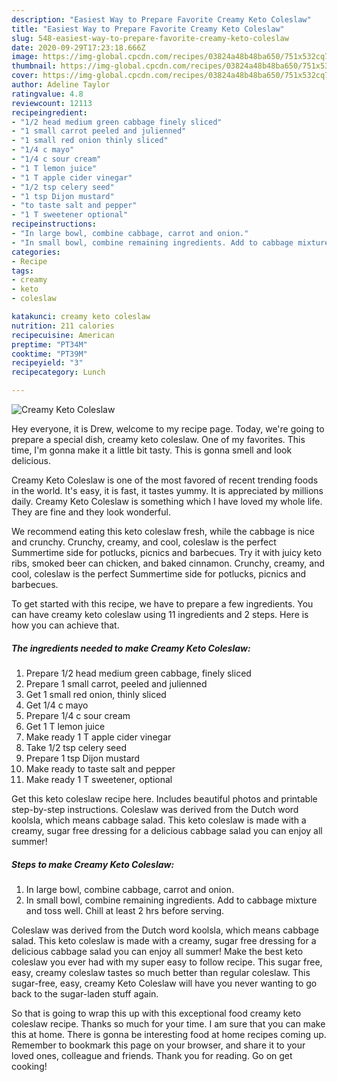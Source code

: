 ```yaml
---
description: "Easiest Way to Prepare Favorite Creamy Keto Coleslaw"
title: "Easiest Way to Prepare Favorite Creamy Keto Coleslaw"
slug: 548-easiest-way-to-prepare-favorite-creamy-keto-coleslaw
date: 2020-09-29T17:23:18.666Z
image: https://img-global.cpcdn.com/recipes/03824a48b48ba650/751x532cq70/creamy-keto-coleslaw-recipe-main-photo.jpg
thumbnail: https://img-global.cpcdn.com/recipes/03824a48b48ba650/751x532cq70/creamy-keto-coleslaw-recipe-main-photo.jpg
cover: https://img-global.cpcdn.com/recipes/03824a48b48ba650/751x532cq70/creamy-keto-coleslaw-recipe-main-photo.jpg
author: Adeline Taylor
ratingvalue: 4.8
reviewcount: 12113
recipeingredient:
- "1/2 head medium green cabbage finely sliced"
- "1 small carrot peeled and julienned"
- "1 small red onion thinly sliced"
- "1/4 c mayo"
- "1/4 c sour cream"
- "1 T lemon juice"
- "1 T apple cider vinegar"
- "1/2 tsp celery seed"
- "1 tsp Dijon mustard"
- "to taste salt and pepper"
- "1 T sweetener optional"
recipeinstructions:
- "In large bowl, combine cabbage, carrot and onion."
- "In small bowl, combine remaining ingredients. Add to cabbage mixture and toss well. Chill at least 2 hrs before serving."
categories:
- Recipe
tags:
- creamy
- keto
- coleslaw

katakunci: creamy keto coleslaw 
nutrition: 211 calories
recipecuisine: American
preptime: "PT34M"
cooktime: "PT39M"
recipeyield: "3"
recipecategory: Lunch

---
```



![Creamy Keto Coleslaw](https://img-global.cpcdn.com/recipes/03824a48b48ba650/751x532cq70/creamy-keto-coleslaw-recipe-main-photo.jpg)

Hey everyone, it is Drew, welcome to my recipe page. Today, we're going to prepare a special dish, creamy keto coleslaw. One of my favorites. This time, I'm gonna make it a little bit tasty. This is gonna smell and look delicious.

Creamy Keto Coleslaw is one of the most favored of recent trending foods in the world. It's easy, it is fast, it tastes yummy. It is appreciated by millions daily. Creamy Keto Coleslaw is something which I have loved my whole life. They are fine and they look wonderful.

We recommend eating this keto coleslaw fresh, while the cabbage is nice and crunchy. Crunchy, creamy, and cool, coleslaw is the perfect Summertime side for potlucks, picnics and barbecues. Try it with juicy keto ribs, smoked beer can chicken, and baked cinnamon. Crunchy, creamy, and cool, coleslaw is the perfect Summertime side for potlucks, picnics and barbecues.


To get started with this recipe, we have to prepare a few ingredients. You can have creamy keto coleslaw using 11 ingredients and 2 steps. Here is how you can achieve that.

<!--inarticleads1-->

##### The ingredients needed to make Creamy Keto Coleslaw:

1. Prepare 1/2 head medium green cabbage, finely sliced
1. Prepare 1 small carrot, peeled and julienned
1. Get 1 small red onion, thinly sliced
1. Get 1/4 c mayo
1. Prepare 1/4 c sour cream
1. Get 1 T lemon juice
1. Make ready 1 T apple cider vinegar
1. Take 1/2 tsp celery seed
1. Prepare 1 tsp Dijon mustard
1. Make ready to taste salt and pepper
1. Make ready 1 T sweetener, optional


Get this keto coleslaw recipe here. Includes beautiful photos and printable step-by-step instructions. Coleslaw was derived from the Dutch word koolsla, which means cabbage salad. This keto coleslaw is made with a creamy, sugar free dressing for a delicious cabbage salad you can enjoy all summer! 

<!--inarticleads2-->

##### Steps to make Creamy Keto Coleslaw:

1. In large bowl, combine cabbage, carrot and onion.
1. In small bowl, combine remaining ingredients. Add to cabbage mixture and toss well. Chill at least 2 hrs before serving.


Coleslaw was derived from the Dutch word koolsla, which means cabbage salad. This keto coleslaw is made with a creamy, sugar free dressing for a delicious cabbage salad you can enjoy all summer! Make the best keto coleslaw you ever had with my super easy to follow recipe. This sugar free, easy, creamy coleslaw tastes so much better than regular coleslaw. This sugar-free, easy, creamy Keto Coleslaw will have you never wanting to go back to the sugar-laden stuff again. 

So that is going to wrap this up with this exceptional food creamy keto coleslaw recipe. Thanks so much for your time. I am sure that you can make this at home. There is gonna be interesting food at home recipes coming up. Remember to bookmark this page on your browser, and share it to your loved ones, colleague and friends. Thank you for reading. Go on get cooking!
